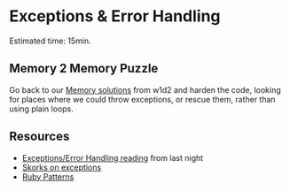 # Exceptions & Error Handling  

Estimated time: 15min.

## Memory 2 Memory Puzzle

Go back to our [Memory solutions][memory-solutions] from w1d2 and harden the code, looking for places where we could throw exceptions, or rescue them, rather than using plain loops.

## Resources

* [Exceptions/Error Handling reading][error-reading] from last night
* [Skorks on exceptions][skorks-exceptions]
* [Ruby Patterns][Ruby-Patterns]

[error-reading]: ../readings/errors.md
[skorks-exceptions]: http://www.skorks.com/2009/09/ruby-exceptions-and-exception-handling/
[Ruby-Patterns]: https://github.com/adomokos/DesignPatterns-Ruby/
[memory-solutions]: ../projects/memory/solution/
